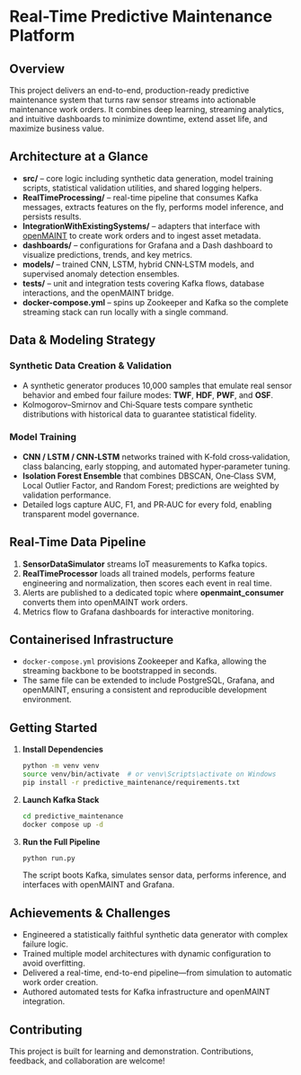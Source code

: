 # Real-Time Predictive Maintenance Platform

## Overview
This project delivers an end-to-end, production-ready predictive maintenance system that turns raw sensor streams into actionable maintenance work orders. It combines deep learning, streaming analytics, and intuitive dashboards to minimize downtime, extend asset life, and maximize business value.

## Architecture at a Glance
- **src/** – core logic including synthetic data generation, model training scripts, statistical validation utilities, and shared logging helpers.
- **RealTimeProcessing/** – real-time pipeline that consumes Kafka messages, extracts features on the fly, performs model inference, and persists results.
- **IntegrationWithExistingSystems/** – adapters that interface with [openMAINT](https://www.openmaint.org/) to create work orders and to ingest asset metadata.
- **dashboards/** – configurations for Grafana and a Dash dashboard to visualize predictions, trends, and key metrics.
- **models/** – trained CNN, LSTM, hybrid CNN‑LSTM models, and supervised anomaly detection ensembles.
- **tests/** – unit and integration tests covering Kafka flows, database interactions, and the openMAINT bridge.
- **docker-compose.yml** – spins up Zookeeper and Kafka so the complete streaming stack can run locally with a single command.

## Data & Modeling Strategy
### Synthetic Data Creation & Validation
- A synthetic generator produces 10,000 samples that emulate real sensor behavior and embed four failure modes: **TWF**, **HDF**, **PWF**, and **OSF**.
- Kolmogorov–Smirnov and Chi‑Square tests compare synthetic distributions with historical data to guarantee statistical fidelity.

### Model Training
- **CNN / LSTM / CNN‑LSTM** networks trained with K‑fold cross‑validation, class balancing, early stopping, and automated hyper‑parameter tuning.
- **Isolation Forest Ensemble** that combines DBSCAN, One‑Class SVM, Local Outlier Factor, and Random Forest; predictions are weighted by validation performance.
- Detailed logs capture AUC, F1, and PR‑AUC for every fold, enabling transparent model governance.

## Real-Time Data Pipeline
1. **SensorDataSimulator** streams IoT measurements to Kafka topics.
2. **RealTimeProcessor** loads all trained models, performs feature engineering and normalization, then scores each event in real time.
3. Alerts are published to a dedicated topic where **openmaint_consumer** converts them into openMAINT work orders.
4. Metrics flow to Grafana dashboards for interactive monitoring.

## Containerised Infrastructure
- `docker-compose.yml` provisions Zookeeper and Kafka, allowing the streaming backbone to be bootstrapped in seconds.
- The same file can be extended to include PostgreSQL, Grafana, and openMAINT, ensuring a consistent and reproducible development environment.

## Getting Started
1. **Install Dependencies**
   ```bash
   python -m venv venv
   source venv/bin/activate  # or venv\Scripts\activate on Windows
   pip install -r predictive_maintenance/requirements.txt
   ```
2. **Launch Kafka Stack**
   ```bash
   cd predictive_maintenance
   docker compose up -d
   ```
3. **Run the Full Pipeline**
   ```bash
   python run.py
   ```
   The script boots Kafka, simulates sensor data, performs inference, and interfaces with openMAINT and Grafana.

## Achievements & Challenges
- Engineered a statistically faithful synthetic data generator with complex failure logic.
- Trained multiple model architectures with dynamic configuration to avoid overfitting.
- Delivered a real-time, end-to-end pipeline—from simulation to automatic work order creation.
- Authored automated tests for Kafka infrastructure and openMAINT integration.

## Contributing
This project is built for learning and demonstration. Contributions, feedback, and collaboration are welcome!
